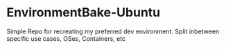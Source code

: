 # EnvironmentBake-Ubuntu
Simple Repo for recreating my preferred dev environment. 
Split inbetween specific use cases, OSes, Containers, etc

